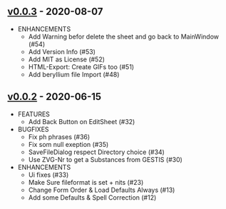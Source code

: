 ## [v0.0.3](https://github.com/th-rosenheim/CaBr2/releases/tag/v0.0.3) - 2020-08-07

* ENHANCEMENTS
  * Add Warning befor delete the sheet and go back to MainWindow (#54)
  * Add Version Info (#53)
  * Add MIT as License (#52)
  * HTML-Export: Create GIFs too (#51)
  * Add beryllium file Import (#48)

## [v0.0.2](https://github.com/th-rosenheim/CaBr2/releases/tag/v0.0.2) - 2020-06-15

* FEATURES
  * Add Back Button on EditSheet (#32)
* BUGFIXES
  * Fix ph phrases (#36)
  * Fix som null exeption (#35)
  * SaveFileDialog respect Directory choice (#34)
  * Use ZVG-Nr to get a Substances from GESTIS (#30)
* ENHANCEMENTS
  * Ui fixes (#33)
  * Make Sure fileformat is set + nits (#23)
  * Change Form Order & Load Defaults Always (#13)
  * Add some Defaults & Spell Correction (#12)

